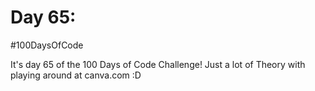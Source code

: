 # Day 65:
#100DaysOfCode

It's day 65 of the 100 Days of Code Challenge! Just a lot of Theory with playing around at canva.com :D 